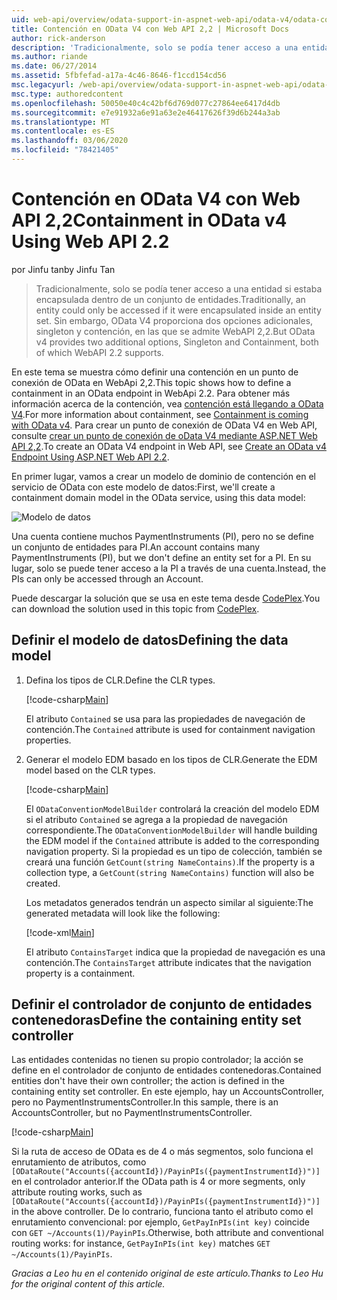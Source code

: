 ```yaml
---
uid: web-api/overview/odata-support-in-aspnet-web-api/odata-v4/odata-containment-in-web-api-22
title: Contención en OData V4 con Web API 2,2 | Microsoft Docs
author: rick-anderson
description: 'Tradicionalmente, solo se podía tener acceso a una entidad si estaba encapsulada dentro de un conjunto de entidades. Sin embargo, OData V4 proporciona dos opciones adicionales: singleton y con...'
ms.author: riande
ms.date: 06/27/2014
ms.assetid: 5fbfefad-a17a-4c46-8646-f1ccd154cd56
msc.legacyurl: /web-api/overview/odata-support-in-aspnet-web-api/odata-v4/odata-containment-in-web-api-22
msc.type: authoredcontent
ms.openlocfilehash: 50050e40c4c42bf6d769d077c27864ee6417d4db
ms.sourcegitcommit: e7e91932a6e91a63e2e46417626f39d6b244a3ab
ms.translationtype: MT
ms.contentlocale: es-ES
ms.lasthandoff: 03/06/2020
ms.locfileid: "78421405"
---
```

# <a name="containment-in-odata-v4-using-web-api-22"></a><span data-ttu-id="3f408-104">Contención en OData V4 con Web API 2,2</span><span class="sxs-lookup"><span data-stu-id="3f408-104">Containment in OData v4 Using Web API 2.2</span></span>

<span data-ttu-id="3f408-105">por Jinfu tan</span><span class="sxs-lookup"><span data-stu-id="3f408-105">by Jinfu Tan</span></span>

> <span data-ttu-id="3f408-106">Tradicionalmente, solo se podía tener acceso a una entidad si estaba encapsulada dentro de un conjunto de entidades.</span><span class="sxs-lookup"><span data-stu-id="3f408-106">Traditionally, an entity could only be accessed if it were encapsulated inside an entity set.</span></span> <span data-ttu-id="3f408-107">Sin embargo, OData V4 proporciona dos opciones adicionales, singleton y contención, en las que se admite WebAPI 2,2.</span><span class="sxs-lookup"><span data-stu-id="3f408-107">But OData v4 provides two additional options, Singleton and Containment, both of which WebAPI 2.2 supports.</span></span>

<span data-ttu-id="3f408-108">En este tema se muestra cómo definir una contención en un punto de conexión de OData en WebApi 2,2.</span><span class="sxs-lookup"><span data-stu-id="3f408-108">This topic shows how to define a containment in an OData endpoint in WebApi 2.2.</span></span> <span data-ttu-id="3f408-109">Para obtener más información acerca de la contención, vea [contención está llegando a OData V4](https://blogs.msdn.com/b/odatateam/archive/2014/03/13/containment-is-coming-with-odata-v4.aspx).</span><span class="sxs-lookup"><span data-stu-id="3f408-109">For more information about containment, see [Containment is coming with OData v4](https://blogs.msdn.com/b/odatateam/archive/2014/03/13/containment-is-coming-with-odata-v4.aspx).</span></span> <span data-ttu-id="3f408-110">Para crear un punto de conexión de OData V4 en Web API, consulte [crear un punto de conexión de oData V4 mediante ASP.NET Web API 2,2](create-an-odata-v4-endpoint.md).</span><span class="sxs-lookup"><span data-stu-id="3f408-110">To create an OData V4 endpoint in Web API, see [Create an OData v4 Endpoint Using ASP.NET Web API 2.2](create-an-odata-v4-endpoint.md).</span></span>

<span data-ttu-id="3f408-111">En primer lugar, vamos a crear un modelo de dominio de contención en el servicio de OData con este modelo de datos:</span><span class="sxs-lookup"><span data-stu-id="3f408-111">First, we'll create a containment domain model in the OData service, using this data model:</span></span>

![Modelo de datos](odata-containment-in-web-api-22/_static/image1.png)

<span data-ttu-id="3f408-113">Una cuenta contiene muchos PaymentInstruments (PI), pero no se define un conjunto de entidades para PI.</span><span class="sxs-lookup"><span data-stu-id="3f408-113">An account contains many PaymentInstruments (PI), but we don't define an entity set for a PI.</span></span> <span data-ttu-id="3f408-114">En su lugar, solo se puede tener acceso a la PI a través de una cuenta.</span><span class="sxs-lookup"><span data-stu-id="3f408-114">Instead, the PIs can only be accessed through an Account.</span></span>

<span data-ttu-id="3f408-115">Puede descargar la solución que se usa en este tema desde [CodePlex](https://aspnet.codeplex.com/SourceControl/latest#Samples/WebApi/OData/v4/ODataContainmentSample/).</span><span class="sxs-lookup"><span data-stu-id="3f408-115">You can download the solution used in this topic from [CodePlex](https://aspnet.codeplex.com/SourceControl/latest#Samples/WebApi/OData/v4/ODataContainmentSample/).</span></span>

## <a name="defining-the-data-model"></a><span data-ttu-id="3f408-116">Definir el modelo de datos</span><span class="sxs-lookup"><span data-stu-id="3f408-116">Defining the data model</span></span>

1. <span data-ttu-id="3f408-117">Defina los tipos de CLR.</span><span class="sxs-lookup"><span data-stu-id="3f408-117">Define the CLR types.</span></span>

    [!code-csharp[Main](odata-containment-in-web-api-22/samples/sample1.cs)]

    <span data-ttu-id="3f408-118">El atributo `Contained` se usa para las propiedades de navegación de contención.</span><span class="sxs-lookup"><span data-stu-id="3f408-118">The `Contained` attribute is used for containment navigation properties.</span></span>
2. <span data-ttu-id="3f408-119">Generar el modelo EDM basado en los tipos de CLR.</span><span class="sxs-lookup"><span data-stu-id="3f408-119">Generate the EDM model based on the CLR types.</span></span>

    [!code-csharp[Main](odata-containment-in-web-api-22/samples/sample2.cs)]

    <span data-ttu-id="3f408-120">El `ODataConventionModelBuilder` controlará la creación del modelo EDM si el atributo `Contained` se agrega a la propiedad de navegación correspondiente.</span><span class="sxs-lookup"><span data-stu-id="3f408-120">The `ODataConventionModelBuilder` will handle building the EDM model if the `Contained` attribute is added to the corresponding navigation property.</span></span> <span data-ttu-id="3f408-121">Si la propiedad es un tipo de colección, también se creará una función `GetCount(string NameContains)`.</span><span class="sxs-lookup"><span data-stu-id="3f408-121">If the property is a collection type, a `GetCount(string NameContains)` function will also be created.</span></span>

    <span data-ttu-id="3f408-122">Los metadatos generados tendrán un aspecto similar al siguiente:</span><span class="sxs-lookup"><span data-stu-id="3f408-122">The generated metadata will look like the following:</span></span>

    [!code-xml[Main](odata-containment-in-web-api-22/samples/sample3.xml?highlight=10)]

    <span data-ttu-id="3f408-123">El atributo `ContainsTarget` indica que la propiedad de navegación es una contención.</span><span class="sxs-lookup"><span data-stu-id="3f408-123">The `ContainsTarget` attribute indicates that the navigation property is a containment.</span></span>

## <a name="define-the-containing-entity-set-controller"></a><span data-ttu-id="3f408-124">Definir el controlador de conjunto de entidades contenedoras</span><span class="sxs-lookup"><span data-stu-id="3f408-124">Define the containing entity set controller</span></span>

<span data-ttu-id="3f408-125">Las entidades contenidas no tienen su propio controlador; la acción se define en el controlador de conjunto de entidades contenedoras.</span><span class="sxs-lookup"><span data-stu-id="3f408-125">Contained entities don't have their own controller; the action is defined in the containing entity set controller.</span></span> <span data-ttu-id="3f408-126">En este ejemplo, hay un AccountsController, pero no PaymentInstrumentsController.</span><span class="sxs-lookup"><span data-stu-id="3f408-126">In this sample, there is an AccountsController, but no PaymentInstrumentsController.</span></span>

[!code-csharp[Main](odata-containment-in-web-api-22/samples/sample4.cs)]

<span data-ttu-id="3f408-127">Si la ruta de acceso de OData es de 4 o más segmentos, solo funciona el enrutamiento de atributos, como `[ODataRoute("Accounts({accountId})/PayinPIs({paymentInstrumentId})")]` en el controlador anterior.</span><span class="sxs-lookup"><span data-stu-id="3f408-127">If the OData path is 4 or more segments, only attribute routing works, such as `[ODataRoute("Accounts({accountId})/PayinPIs({paymentInstrumentId})")]` in the above controller.</span></span> <span data-ttu-id="3f408-128">De lo contrario, funciona tanto el atributo como el enrutamiento convencional: por ejemplo, `GetPayInPIs(int key)` coincide con `GET ~/Accounts(1)/PayinPIs`.</span><span class="sxs-lookup"><span data-stu-id="3f408-128">Otherwise, both attribute and conventional routing works: for instance, `GetPayInPIs(int key)` matches `GET ~/Accounts(1)/PayinPIs`.</span></span>

<span data-ttu-id="3f408-129">*Gracias a Leo hu en el contenido original de este artículo.*</span><span class="sxs-lookup"><span data-stu-id="3f408-129">*Thanks to Leo Hu for the original content of this article.*</span></span>
